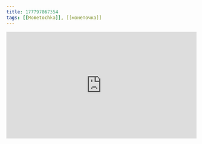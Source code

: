 ```yaml
---
title: 177797867354
tags: [[Monetochka]], [[монеточка]]
---
```

<iframe allow="accelerometer; autoplay; clipboard-write; encrypted-media; gyroscope; picture-in-picture" allowfullscreen="" frameborder="0" height="281" id="youtube_iframe" src="https://www.youtube.com/embed/kOvb0Ykt8MM?feature=oembed&amp;enablejsapi=1&amp;origin=https://safe.txmblr.com&amp;wmode=opaque" width="500"></iframe>